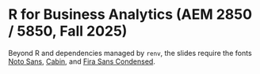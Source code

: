 # R for Business Analytics (AEM 2850 / 5850, Fall 2025)

Beyond R and dependencies managed by `renv`, the slides require the fonts [Noto Sans](https://fonts.google.com/noto/specimen/Noto+Sans), [Cabin](https://fonts.google.com/specimen/Cabin), and [Fira Sans Condensed](https://fonts.google.com/specimen/Fira+Sans+Condensed).
